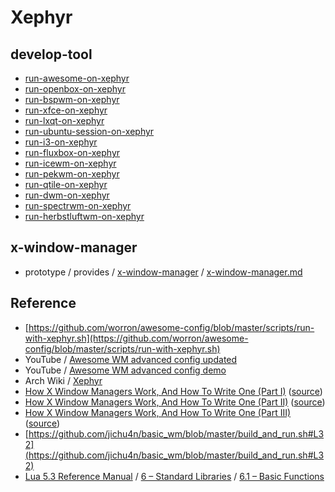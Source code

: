 
# Xephyr

## develop-tool

* [run-awesome-on-xephyr](run-awesome-on-xephyr)
* [run-openbox-on-xephyr](run-openbox-on-xephyr)
* [run-bspwm-on-xephyr](run-bspwm-on-xephyr)
* [run-xfce-on-xephyr](run-xfce-on-xephyr)
* [run-lxqt-on-xephyr](run-lxqt-on-xephyr)
* [run-ubuntu-session-on-xephyr](run-ubuntu-session-on-xephyr)
* [run-i3-on-xephyr](run-i3-on-xephyr)
* [run-fluxbox-on-xephyr](run-fluxbox-on-xephyr)
* [run-icewm-on-xephyr](run-icewm-on-xephyr)
* [run-pekwm-on-xephyr](run-pekwm-on-xephyr)
* [run-qtile-on-xephyr](run-qtile-on-xephyr)
* [run-dwm-on-xephyr](run-dwm-on-xephyr)
* [run-spectrwm-on-xephyr](run-spectrwm-on-xephyr)
* [run-herbstluftwm-on-xephyr](run-herbstluftwm-on-xephyr)



## x-window-manager

* prototype / provides / [x-window-manager](../../prototype/provides/x-window-manager) / [x-window-manager.md](../../prototype/provides/x-window-manager/x-window-manager.md)

## Reference

* [https://github.com/worron/awesome-config/blob/master/scripts/run-with-xephyr.sh](https://github.com/worron/awesome-config/blob/master/scripts/run-with-xephyr.sh)
* YouTube / [Awesome WM advanced config updated](https://www.youtube.com/watch?v=_1M1Wv64JGA)
* YouTube / [Awesome WM advanced config demo](https://www.youtube.com/watch?v=_1M1Wv64JGA)
* Arch Wiki / [Xephyr](https://wiki.archlinux.org/index.php/Xephyr)
* [How X Window Managers Work, And How To Write One (Part I)](https://jichu4n.com/posts/how-x-window-managers-work-and-how-to-write-one-part-i/) ([source](https://github.com/jichu4n/jichu4n.github.io/blob/master/posts/how-x-window-managers-work-and-how-to-write-one-part-i.html))
* [How X Window Managers Work, And How To Write One (Part II)](https://jichu4n.com/posts/how-x-window-managers-work-and-how-to-write-one-part-ii/) ([source](https://github.com/jichu4n/jichu4n.github.io/blob/master/posts/how-x-window-managers-work-and-how-to-write-one-part-ii.html))
* [How X Window Managers Work, And How To Write One (Part III)](https://jichu4n.com/posts/how-x-window-managers-work-and-how-to-write-one-part-iii/) ([source](https://github.com/jichu4n/jichu4n.github.io/blob/master/posts/how-x-window-managers-work-and-how-to-write-one-part-iii.html))
* [https://github.com/jichu4n/basic_wm/blob/master/build_and_run.sh#L32](https://github.com/jichu4n/basic_wm/blob/master/build_and_run.sh#L32)
* [Lua 5.3 Reference Manual](https://www.lua.org/manual/5.3/) / [6 – Standard Libraries](https://www.lua.org/manual/5.3/manual.html#6) / [6.1 – Basic Functions](https://www.lua.org/manual/5.3/manual.html#6.1)
